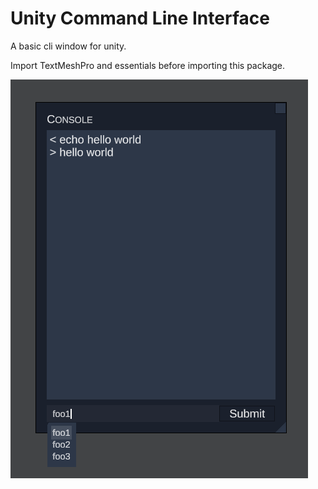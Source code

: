 # Unity Command Line Interface
A basic cli window for unity.

Import TextMeshPro and essentials before importing this package.

![Cli](image.png)